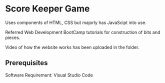 # Score Keeper Game
Uses components of HTML, CSS but majorly has JavaScipt into use.

Referred Web Development BootCamp tutorials for construction of bits and pieces.

Video of how the website works has been uploaded in the folder.

## Prerequisites

Software Requirement: Visual Studio Code
